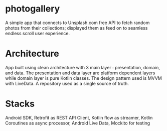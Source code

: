# photogallery
A simple app that connects to Unsplash.com free API to fetch random photos from their collections; displayed them as feed on to seamless endless scroll user experience.

# Architecture
App built using clean architecture with 3 main layer : presentation, domain, and data. The presentation and data layer are platform dependent layers while domain layer is pure Kotlin classes.
The design pattern used is MVVM with LiveData. A repository used as a single source of truth.

# Stacks
Android SDK, Retrofit as REST API Client, Kotlin flow as streamer, Kotlin Coroutines as async processor, Android Live Data, Mockito for testing
